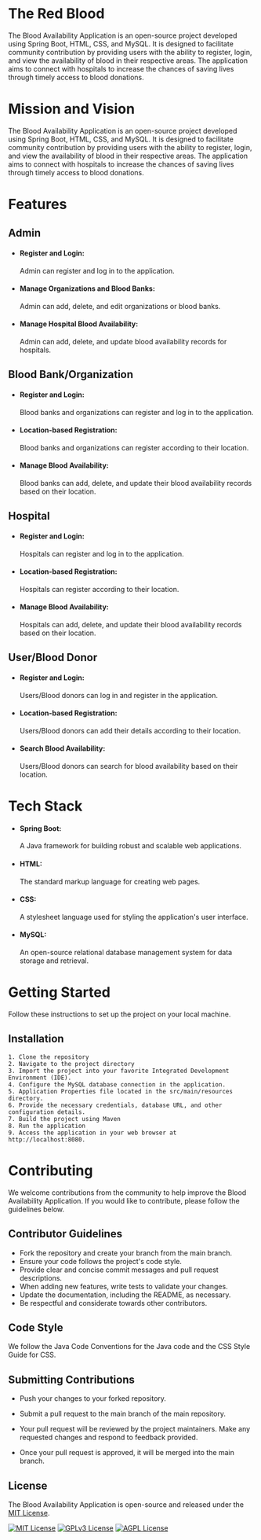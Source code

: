 
# The Red Blood

The Blood Availability Application is an open-source project developed using Spring Boot, HTML, CSS, and MySQL. It is designed to facilitate community contribution by providing users with the ability to register, login, and view the availability of blood in their respective areas. The application aims to connect with hospitals to increase the chances of saving lives through timely access to blood donations.


# Mission and Vision

The Blood Availability Application is an open-source project developed using Spring Boot, HTML, CSS, and MySQL. It is designed to facilitate community contribution by providing users with the ability to register, login, and view the availability of blood in their respective areas. The application aims to connect with hospitals to increase the chances of saving lives through timely access to blood donations.


# Features
## Admin
* #### Register and Login: 
    Admin can register and log in to the application.

* #### Manage Organizations and Blood Banks: 
    Admin can add, delete, and edit organizations or blood banks.

* #### Manage Hospital Blood Availability: 
    Admin can add, delete, and update blood availability records for hospitals.

## Blood Bank/Organization
* #### Register and Login: 
    Blood banks and organizations can register and log in to the application.

* #### Location-based Registration: 
    Blood banks and organizations can register according to their location.

* #### Manage Blood Availability: 
    Blood banks can add, delete, and update their blood availability records based on their location.

## Hospital
* #### Register and Login: 
    Hospitals can register and log in to the application.

* #### Location-based Registration: 
    Hospitals can register according to their location.

* #### Manage Blood Availability: 
    Hospitals can add, delete, and update their blood availability records based on their location.

## User/Blood Donor
* #### Register and Login: 
    Users/Blood donors can log in and register in the application.

* #### Location-based Registration: 
    Users/Blood donors can add their details according to their location.

* #### Search Blood Availability: 
    Users/Blood donors can search for blood availability based on their location.

# Tech Stack

* #### Spring Boot: 
    A Java framework for building robust and scalable web applications.
* #### HTML: 
    The standard markup language for creating web pages.
* #### CSS: 
    A stylesheet language used for styling the application's user interface.
* #### MySQL: 
    An open-source relational database management system for data storage and retrieval.

# Getting Started

Follow these instructions to set up the project on your local machine.

## Installation

    1. Clone the repository
    2. Navigate to the project directory
    3. Import the project into your favorite Integrated Development Environment (IDE).
    4. Configure the MySQL database connection in the application.
    5. Application Properties file located in the src/main/resources directory. 
    6. Provide the necessary credentials, database URL, and other configuration details.
    7. Build the project using Maven
    8. Run the application
    9. Access the application in your web browser at http://localhost:8080.

# Contributing
We welcome contributions from the community to help improve the Blood Availability Application. If you would like to contribute, please follow the guidelines below.

## Contributor Guidelines
* Fork the repository and create your branch from the main branch.
* Ensure your code follows the project's code style.
* Provide clear and concise commit messages and pull request descriptions.
* When adding new features, write tests to validate your changes.
* Update the documentation, including the README, as necessary.
* Be respectful and considerate towards other contributors.

## Code Style
We follow the Java Code Conventions for the Java code and the CSS Style Guide for CSS.

## Submitting Contributions
* Push your changes to your forked repository.

* Submit a pull request to the main branch of the main repository.

* Your pull request will be reviewed by the project maintainers. Make any requested changes and respond to feedback provided.

* Once your pull request is approved, it will be merged into the main branch.

## License
The Blood Availability Application is open-source and released under the [MIT License](https://choosealicense.com/licenses/mit/).

[![MIT License](https://img.shields.io/badge/License-MIT-green.svg)](https://choosealicense.com/licenses/mit/)
[![GPLv3 License](https://img.shields.io/badge/License-GPL%20v3-yellow.svg)](https://opensource.org/licenses/)
[![AGPL License](https://img.shields.io/badge/license-AGPL-blue.svg)](http://www.gnu.org/licenses/agpl-3.0)

